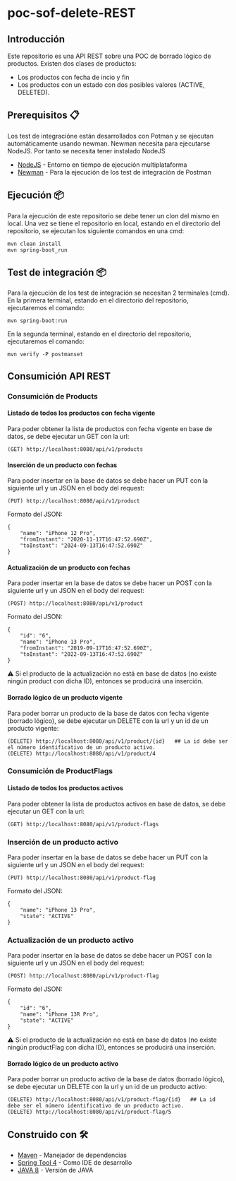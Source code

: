 # poc-sof-delete-REST

## Introducción

Este repositorio es una API REST  sobre una POC de borrado lógico de productos. Existen dos clases de productos:
* Los productos con fecha de incio y fin
* Los productos con un estado con dos posibles valores (ACTIVE, DELETED).

## Prerequisitos  📋
Los test de integracióne están desarrollados con Potman y se ejecutan automáticamente usando newman. Newman necesita para ejecutarse NodeJS. Por tanto se necesita tener instalado NodeJS
* [NodeJS](https://nodejs.org/es/) - Entorno en tiempo de ejecución multiplataforma
* [Newman](https://www.npmjs.com/package/newman) - Para la ejecución de los test de integración de Postman


## Ejecución 📦

Para la ejecución de este repositorio se debe tener un clon del mismo en local. Una vez se tiene el repositorio en local, estando en el directorio del repositorio, se ejecutan los siguiente comandos en una cmd:

```
mvn clean install
mvn spring-boot_run
```
## Test de integración 📦

Para la ejecución de los test de integración se necesitan 2 terminales (cmd). En la primera terminal, estando en el directorio del repositorio, ejecutaremos el comando:
```
mvn spring-boot:run
```
En la segunda terminal, estando en el directorio del repositorio, ejecutaremos el comando:
```
mvn verify -P postmanset
```

## Consumición API REST
### Consumición de Products
#### Listado de todos los productos con fecha vigente
Para poder obtener la lista de productos con fecha vigente en base de datos, se debe ejecutar un GET con la url:
```
(GET) http://localhost:8080/api/v1/products
```
#### Inserción de un producto con fechas
Para poder insertar en la base de datos se debe hacer un PUT con la siguiente url y un JSON en el body del request:
```
(PUT) http://localhost:8080/api/v1/product
```
Formato del JSON:
```
{
    "name": "iPhone 12 Pro",
    "fromInstant": "2020-11-17T16:47:52.690Z",
    "toInstant": "2024-09-13T16:47:52.690Z"
}
```
#### Actualización de un producto con fechas
Para poder insertar en la base de datos se debe hacer un POST con la siguiente url y un JSON en el body del request:
```
(POST) http://localhost:8080/api/v1/product
```
Formato del JSON:
```
{
    "id": "6",
    "name": "iPhone 13 Pro",
    "fromInstant": "2019-09-17T16:47:52.690Z",
    "toInstant": "2022-09-13T16:47:52.690Z"
}
```
⚠️ Si el producto de la actualización no está en base de datos (no existe ningún product con dicha ID), entonces se producirá una inserción.

#### Borrado lógico de un producto vigente
Para poder borrar un producto de la base de datos con fecha vigente (borrado lógico), se debe ejecutar un DELETE con la url y un id de un producto vigente:
```
(DELETE) http://localhost:8080/api/v1/product/{id}   ## La id debe ser el número identificativo de un producto activo.
(DELETE) http://localhost:8080/api/v1/product/4
```
### Consumición de ProductFlags
#### Listado de todos los productos activos
Para poder obtener la lista de productos activos en base de datos, se debe ejecutar un GET con la url:
```
(GET) http://localhost:8080/api/v1/product-flags
```
### Inserción de un producto activo
Para poder insertar en la base de datos se debe hacer un PUT con la siguiente url y un JSON en el body del request:
```
(PUT) http://localhost:8080/api/v1/product-flag
```
Formato del JSON:
```
{
    "name": "iPhone 13 Pro",
    "state": "ACTIVE"
}
```

### Actualización de un producto activo
Para poder insertar en la base de datos se debe hacer un POST con la siguiente url y un JSON en el body del request:
```
(POST) http://localhost:8080/api/v1/product-flag
```
Formato del JSON:
```
{
    "id": "6",
    "name": "iPhone 13R Pro",
    "state": "ACTIVE"
}
```
⚠️ Si el producto de la actualización no está en base de datos (no existe ningún productFlag con dicha ID), entonces se producirá una inserción.

#### Borrado lógico de un producto activo
Para poder borrar un producto activo de la base de datos (borrado lógico), se debe ejecutar un DELETE con la url y un id de un producto activo:
```
(DELETE) http://localhost:8080/api/v1/product-flag/{id}   ## La id debe ser el número identificativo de un producto activo.
(DELETE) http://localhost:8080/api/v1/product-flag/5
```

## Construido con 🛠️
* [Maven](https://maven.apache.org/) - Manejador de dependencias
* [Spring Tool 4](https://spring.io/tools) - Como IDE de desarrollo
* [JAVA 8](https://openjdk.java.net/projects/jdk8/) - Versión de JAVA
